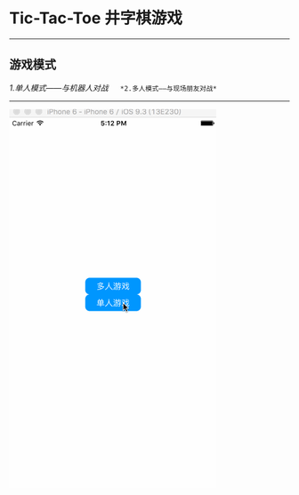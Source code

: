 # Tic-Tac-Toe 井字棋游戏  
*****
## 游戏模式  
*1.单人模式——与机器人对战*`  
*2.多人模式——与现场朋友对战*`  
*****  
![](https://github.com/kptanjunhao/Tic-Tac-Toe/blob/master/tictactoe.gif)
